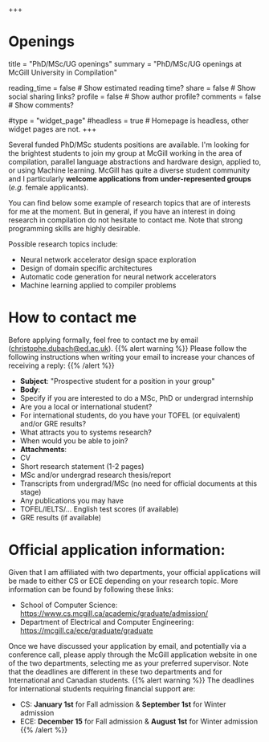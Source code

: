 +++
# Openings
title = "PhD/MSc/UG openings"
summary = "PhD/MSc/UG openings at McGill University in Compilation"

reading_time = false  # Show estimated reading time?
share = false  # Show social sharing links?
profile = false  # Show author profile?
comments = false  # Show comments?

#type = "widget_page"
#headless = true  # Homepage is headless, other widget pages are not.
+++

Several funded PhD/MSc students positions are available.
I'm looking for the brightest students to join my group at McGill working in the area of compilation, parallel language abstractions and hardware design, applied to, or using Machine learning.
McGill has quite a diverse student community and I particularly **welcome applications from under-represented groups** (_e.g._ female applicants).

You can find below some example of research topics that are of interests for me at the moment.
But in general, if you have an interest in doing research in compilation do not hesitate to contact me.
Note that strong programming skills are highly desirable.

Possible research topics include:

* Neural network accelerator design space exploration
* Design of domain specific architectures
* Automatic code generation for neural network accelerators
* Machine learning applied to compiler problems



# How to contact me

Before applying formally, feel free to contact me by email (christophe.dubach@ed.ac.uk).
{{% alert warning %}}
Please follow the following instructions when writing your email to increase your chances of receiving a reply:
{{% /alert %}}

* **Subject**: "Prospective student for a position in your group"
* **Body**:
 * Specify if you are interested to do a MSc, PhD or undergrad internship
 * Are you a local or international student?
 * For international students, do you have your TOFEL (or equivalent) and/or GRE results?
 * What attracts you to systems research?
 * When would you be able to join?
* **Attachments**:
 * CV
 * Short research statement (1-2 pages)
 * MSc and/or undergrad research thesis/report
 * Transcripts from undergrad/MSc (no need for official documents at this stage)
 * Any publications you may have 
 * TOFEL/IELTS/... English test scores (if available)
 * GRE results (if available)


# Official application information:

Given that I am affiliated with two departments, your official applications will be made to either CS or ECE depending on your research topic.
More information can be found by following these links:

* School of Computer Science: https://www.cs.mcgill.ca/academic/graduate/admission/
* Department of Electrical and Computer Engineering: https://mcgill.ca/ece/graduate/graduate

Once we have discussed your application by email, and potentially via a conference call, please apply through the McGill application website in one of the two departments, selecting me as your preferred supervisor.
Note that the deadlines are different in these two departments and for International and Canadian students.
{{% alert warning %}}
The deadlines for international students requiring financial support are:

* CS: **January 1st** for Fall admission & **September 1st** for Winter admission
* ECE: **December 15** for Fall admission & **August 1st** for Winter admission
{{% /alert %}}
